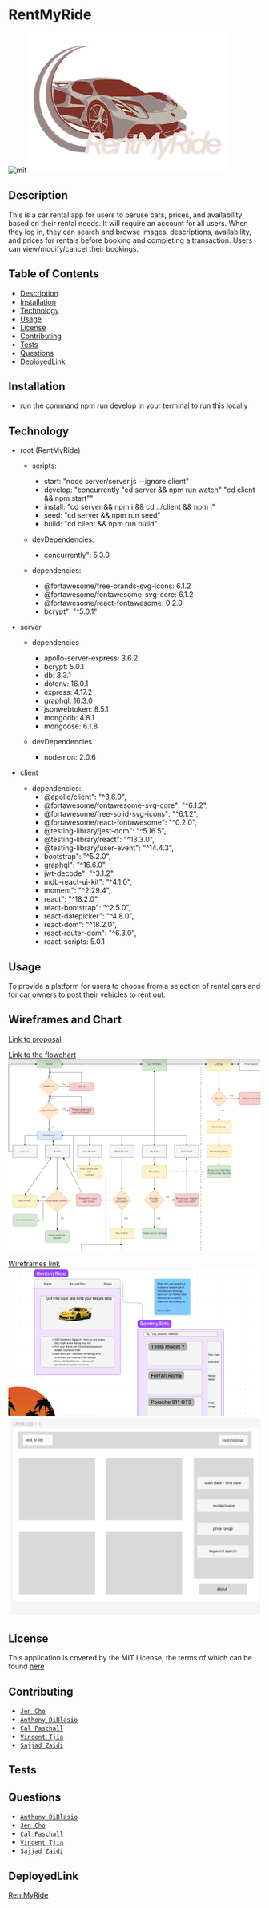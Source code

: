 # RentMyRide

![mit](https://img.shields.io/badge/license-MIT%20License-red)
![logo](./client/src/images/logo2.png)

## Description

This is a car rental app for users to peruse cars, prices, and availability based on their rental needs. It will require an account for all users. When they log in, they can search and browse images, descriptions, availability, and prices for rentals before booking and completing a transaction. Users can view/modify/cancel their bookings.

## Table of Contents

- [Description](#description)
- [Installation](#installation)
- [Technology](#technology)
- [Usage](#usage)
- [License](#license)
- [Contributing](#contributing)
- [Tests](#tests)
- [Questions](#questions)
- [DeployedLink](#deployedlink)

## Installation
- run the command npm run develop in your terminal to run this locally

## Technology
- root (RentMyRide)
  - scripts: 
    - start: "node server/server.js --ignore client"
    - develop: "concurrently \"cd server && npm run watch\" \"cd client && npm start\""
    - install: "cd server && npm i && cd ../client && npm i"
    - seed: "cd server && npm run seed"
    - build: "cd client && npm run build"
  
  
  - devDependencies: 
    - concurrently": 5.3.0
  
  - dependencies: 
    - @fortawesome/free-brands-svg-icons: 6.1.2
    - @fortawesome/fontawesome-svg-core: 6.1.2
    - @fortawesome/react-fontawesome: 0.2.0
    - bcrypt": "^5.0.1"
 
- server 
  - dependencies
    - apollo-server-express: 3.6.2
    - bcrypt: 5.0.1
    - db: 3.3.1
    - dotenv: 16.0.1
    - express: 4.17.2
    - graphql: 16.3.0
    - jsonwebtoken: 8.5.1
    - mongodb: 4.8.1
    - mongoose: 6.1.8
 
  - devDependencies
    - nodemon: 2.0.6
- client
  - dependencies:
    - @apollo/client": "^3.6.9",
    - @fortawesome/fontawesome-svg-core": "^6.1.2",
    - @fortawesome/free-solid-svg-icons": "^6.1.2",
    - @fortawesome/react-fontawesome": "^0.2.0",
    - @testing-library/jest-dom": "^5.16.5",
    - @testing-library/react": "^13.3.0",
    - @testing-library/user-event": "^14.4.3",
    - bootstrap": "^5.2.0",
    - graphql": "^16.6.0",
    - jwt-decode": "^3.1.2",
    - mdb-react-ui-kit": "^4.1.0",
    - moment": "^2.29.4",
    - react": "^18.2.0",
    - react-bootstrap": "^2.5.0",
    - react-datepicker": "^4.8.0",
    - react-dom": "^18.2.0",
    - react-router-dom": "^6.3.0",
    - react-scripts: 5.0.1
  
## Usage

To provide a platform for users to choose from a selection of rental cars and for car owners to post their vehicles to rent out.

## Wireframes and Chart
[Link to proposal](https://docs.google.com/document/d/1D5Cq0w9Jo1kW4Pujggm2wF3VBmuCN4jDpSmqHO180ao/edit?usp=sharing)

[Link to the flowchart](https://drive.google.com/file/d/1MycvUaWPEpJJteG47msUcZ8yU9hzpzVp/view?usp=sharing) <br/>
![flow-chart](./client/src/images/chart.PNG)

[Wireframes link](https://www.figma.com/file/8xRfNioMSx6lp4lSpvg7em/Diagram---Untitled?node-id=0%3A1) <br/>
![wireframe-1](./client/src/images/rentwire.PNG)
![wireframe-2](./client/src/images/rentwire2.PNG)
## License
This application is covered by the MIT License, the terms of which can be found [here](https://opensource.org/licenses/MIT)

## Contributing

- [`Jen Cho`](https://github.com/choyoonme)
- [`Anthony DiBlasio`](https://github.com/AnthonyDiBlasio)
- [`Cal Paschall`](https://github.com/cpaschall)
- [`Vincent Tjia`](https://github.com/binnie51)
- [`Sajjad Zaidi`](https://github.com/sajjazaidi2015)

## Tests


## Questions

- [`Anthony DiBlasio`](https://github.com/anthonydiblasio/) 
- [`Jen Cho`](https://github.com/choyoonme)
- [`Cal Paschall`](https://github.com/cpaschall)
- [`Vincent Tjia`](https://github.com/binnie51)
- [`Sajjad Zaidi`](https://github.com/sajjazaidi2015)

## DeployedLink

[RentMyRide](https://rentmyride01.herokuapp.com/)
